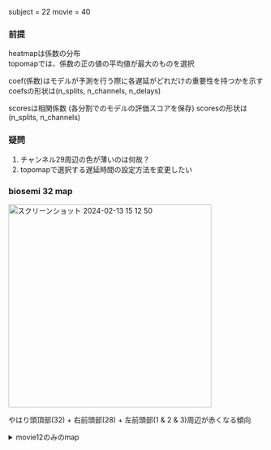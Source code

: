 
subject = 22
movie = 40 

### 前提
heatmapは係数の分布  
topomapでは、係数の正の値の平均値が最大のものを選択   


coef(係数)はモデルが予測を行う際に各遅延がどれだけの重要性を持つかを示す
coefsの形状は(n_splits, n_channels, n_delays)

scoresは相関係数 (各分割でのモデルの評価スコアを保存)
scoresの形状は(n_splits, n_channels)

### 疑問
1. チャンネル29周辺の色が薄いのは何故？
2. topomapで選択する遅延時間の設定方法を変更したい

### biosemi 32 map
<img width="400" alt="スクリーンショット 2024-02-13 15 12 50" src="https://github.com/am-da/mTRF/assets/112613519/be1350ab-e58a-4ed4-b02f-c6484823bbee">  

やはり頭頂部(32) + 右前頭部(28) + 左前頭部(1 & 2 & 3)周辺が赤くなる傾向

<details><summary>movie12のみのmap</summary>


<img width="1000" alt="スクリーンショット 2024-02-25 11 36 24" src="https://github.com/am-da/mTRF/assets/112613519/efff061b-7189-45cb-a1ae-8d2583da1d87">




</details>

